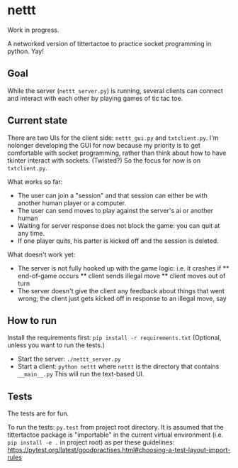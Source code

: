 nettt
=====
Work in progress. 

A networked version of tittertactoe to practice socket programming in python. Yay!

## Goal

While the server (`nettt_server.py`) is running, several clients can connect and interact with each other by playing games of tic tac toe.

## Current state

There are two UIs for the client side: `nettt_gui.py` and `txtclient.py`. I'm nolonger developing the GUI for now because my priority is to get comfortable with socket programming, rather than think about how to have tkinter interact with sockets. (Twisted?) So the focus for now is on `txtclient.py`. 

What works so far: 

* The user can join a "session" and that session can either be with another human player or a computer. 
* The user can send moves to play against the server's ai or another human
* Waiting for server response does not block the game: you can quit at any time.
* If one player quits, his parter is kicked off and the session is deleted.

What doesn't work yet:
* The server is not fully hooked up with the game logic: i.e. it crashes if
** end-of-game occurs
** client sends illegal move
** client moves out of turn
* The server doesn't give the client any feedback about things that went wrong; the client just gets kicked off in response to an illegal move, say

## How to run

Install the requirements first: `pip install -r requirements.txt` (Optional, unless you want to run the tests.)

* Start the server: `./nettt_server.py`
* Start a client: `python nettt` where `nettt` is the directory that contains `__main__.py` This will run the text-based UI.

## Tests

The tests are for fun.  

To run the tests: `py.test` from project root directory. It is assumed that the tittertactoe package is "importable" in the current virtual environment (i.e. `pip install -e .` in project root) as per these guidelines: https://pytest.org/latest/goodpractises.html#choosing-a-test-layout-import-rules 

